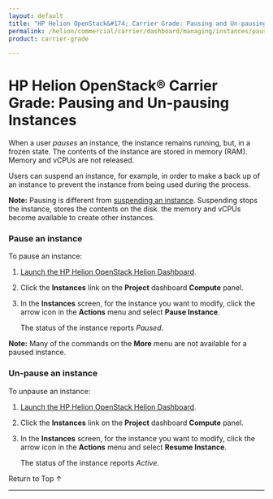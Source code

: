 ```yaml
---
layout: default
title: "HP Helion OpenStack&#174; Carrier Grade: Pausing and Un-pausing Instances"
permalink: /helion/commercial/carrier/dashboard/managing/instances/pause/
product: carrier-grade

---
```

<!--PUBLISHED-->

<script>

function PageRefresh {
onLoad="window.refresh"
}

PageRefresh();

</script>

<!--
<p style="font-size: small;"> <a href="/helion/commercial/carrier/ga1/install/">&#9664; PREV</a> | <a href="/helion/commercial/carrier/ga1/install-overview/">&#9650; UP</a> | <a href="/helion/commercial/carrier/ga1/">NEXT &#9654;</a></p> 
-->

# HP Helion OpenStack&#174; Carrier Grade: Pausing and Un-pausing Instances

When a user *pauses* an instance, the instance  remains running, but, in a frozen state. The contents of the instance are stored in memory (RAM). Memory and vCPUs are not released.

Users can suspend an instance, for example, in order to make a back up of an instance to prevent the instance  from being used during the process.


**Note:** Pausing is different from <a href="/helion/commercial/carrier/dashboard/managing/instances/suspend/">suspending an instance</a>. Suspending stops the instance, stores the contents on the disk. the memory and vCPUs become available to create other instances.  


### Pause an instance ###

To pause an instance:

1. [Launch the HP Helion OpenStack Helion Dashboard](/helion/openstack/1.1/dashboard/login/).

2. Click the **Instances** link on the **Project** dashboard **Compute** panel.

3. In the **Instances** screen, for the instance you want to modify, click the arrow icon in the **Actions** menu and select **Pause Instance**.

	The status of the instance reports *Paused*.

**Note:** Many of the commands on the **More** menu are not available for a paused instance.

### Un-pause an instance ###

To unpause an instance:

1. [Launch the HP Helion OpenStack Helion Dashboard](/helion/openstack/1.1/dashboard/login/).

2. Click the **Instances** link on the **Project** dashboard **Compute** panel.

3. In the **Instances** screen, for the instance you want to modify, click the arrow icon in the **Actions** menu and select **Resume Instance**.

	The status of the instance reports *Active*.

<p><a href="#top" style="padding:14px 0px 14px 0px; text-decoration: none;"> Return to Top &#8593; </a></p>


----
